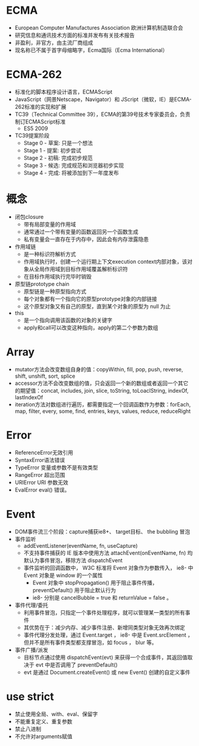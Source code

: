 # ECMA
- European Computer Manufactures Association 欧洲计算机制造联合会
- 研究信息和通讯技术方面的标准并发布有关技术报告
- 非盈利，非官方，由主流厂商组成
- 现名称已不属于首字母缩略字，Ecma国际（Ecma International）

# ECMA-262
- 标准化的脚本程序设计语言，ECMAScript
- JavaScript（网景Netscape，Navigator）和 JScript（微软，IE）是ECMA-262标准的实现和扩展
- TC39（Technical Committee 39），ECMA的第39号技术专家委员会，负责制订ECMAScript标准
  - ES5 2009
- TC39提案阶段
  - Stage 0 - 草案: 只是一个想法
  - Stage 1 - 提案: 初步尝试
  - Stage 2 - 初稿: 完成初步规范
  - Stage 3 - 候选: 完成规范和浏览器初步实现
  - Stage 4 - 完成: 将被添加到下一年度发布

# 概念
- 闭包closure
  - 带有局部变量的作用域
  - 通常通过一个带有变量的函数返回另一个函数生成
  - 私有变量会一直存在于内存中，因此会有内存泄露隐患
- 作用域链
  - 是一种标识符解析方式
  - 作用域执行时，创建一个运行期上下文execution context内部对象，该对象从全局作用域到目标作用域覆盖解析标识符
  - 在目标作用域执行完毕时销毁
- 原型链prototype chain
  - 原型链是一种原型指向方式
  - 每个对象都有一个指向它的原型prototype对象的内部链接
  - 这个原型对象又有自己的原型，直到某个对象的原型为 null 为止
- this
  - 是一个指向调用该函数的对象的关键字
  - apply和call可以改变这种指向，apply的第二个参数为数组

# Array
- mutator方法会改变数组自身的值：copyWithin, fill, pop, push, reverse, shift, unshift, sort, splice
- accessor方法不会改变数组的值，只会返回一个新的数组或者返回一个其它的期望值：concat, includes, join, slice, toString, toLoaclString, indexOf, lastIndexOf
- iteration方法对数组进行遍历，都需要指定一个回调函数作为参数：forEach, map, filter, every, some, find, entries, keys, values, reduce, reduceRight

# Error
- ReferenceError无效引用
- SyntaxError语法错误
- TypeError 变量或参数不是有效类型
- RangeError 超出范围
- URIError URI 参数无效
- EvalError eval() 错误。

# Event
- DOM事件流三个阶段：capture捕获ie8+、 target目标、 the bubbling 冒泡
- 事件监听
  - addEventListener(eventName, fn, useCapture) 
  - 不支持事件捕获的 IE 版本中使用方法 attachEvent(onEventName, fn) 均默认为事件冒泡，移除方法 dispatchEvent
  - 事件监听的回调函数中， W3C 标准将 Event 对象作为参数传入， ie8- 中 Event 对象是 window 的一个属性
    - Event 对象中 stopPropagation() 用于阻止事件传播， preventDefault() 用于阻止默认行为
    - ie8- 分别是 cancelBubble = true 和 returnValue = false 。
- 事件代理/委托
  - 利用事件冒泡，只指定一个事件处理程序，就可以管理某一类型的所有事件
  - 其优势在于：减少内存、减少事件注册、新增同类型对象无效再次绑定
  - 事件代理分发处理，通过 Event.target ， ie8- 中是 Event.srcElement ，但并不是所有事件类型都支撑冒泡，如 focus ， blur 等。
- 事件广播/派发
  - 目标节点通过使用 dispatchEvent(evt) 来获得一个合成事件，其返回值取决于 evt 中是否调用了 preventDefault()
  - evt 是通过 Document.createEvent() 或 new Event() 创建的自定义事件

# use strict
- 禁止使用全局、with、eval、保留字
- 不能重复定义、重复参数
- 禁止八进制
- 不允许对arguments赋值
